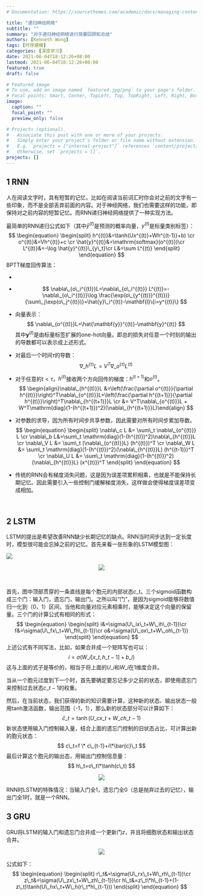 ```yaml
---
# Documentation: https://sourcethemes.com/academic/docs/managing-content/

title: "递归神经网络"
subtitle: ""
summary: "对于递归神经网络进行简要回顾和总结"
authors: [Kenneth Wong]
tags: [时序建模]
categories: [深度学习]
date: 2021-06-04T18:12:26+08:00
lastmod: 2021-06-04T18:12:26+08:00
featured: true
draft: false

# Featured image
# To use, add an image named `featured.jpg/png` to your page's folder.
# Focal points: Smart, Center, TopLeft, Top, TopRight, Left, Right, BottomLeft, Bottom, BottomRight.
image:
  caption: ""
  focal_point: ""
  preview_only: false

# Projects (optional).
#   Associate this post with one or more of your projects.
#   Simply enter your project's folder or file name without extension.
#   E.g. `projects = ["internal-project"]` references `content/project/deep-learning/index.md`.
#   Otherwise, set `projects = []`.
projects: []
---
```


## 1 RNN

人在阅读文字时，具有短暂的记忆，比如在阅读当前词汇时你会对之前的文字有一些印象，而不是全部丢弃前面的内容。对于神经网络，我们也需要这样的功能，即保持对之前内容的短暂记忆。而RNN递归神经网络提供了一种实现方法。

 最简单的RNN递归公式如下（其中$\hat{y}^{(t)}$是预测的概率向量，$y^{(t)}$是标量类别标签）：
$$
\begin{equation}
\begin{split}
h^{(t)}&=\tanh(Ux^{(t)}+Wh^{(t-1)}+b) \cr
o^{(t)}&=Vh^{(t)}+c \cr
\hat{y}^{(t)}&=\mathrm{softmax}(o^{(t)})\cr
L^{(t)}&=-\log \hat{y}^{(t)}\_{y\_t}\cr
L&=\sum L^{(t)}
\end{split}
\end{equation}
$$
BPTT梯度回传算法：

- ​

- $$
  \nabla\_{o\_i^{(t)}}L=\nabla\_{o\_i^{(t)}} L^{(t)}=-\nabla\_{o\_i^{(t)}}\log \frac{\exp(o\_{y^{(t)}}^{(t)})}{\sum\_j\exp(o\_j^{(t)})}=\hat{y}\_i^{(t)}-\mathbf{l}\{i=y^{(t)}\}
  $$

- 向量表示：
  $$
  \nabla\_{o^{(t)}}L=\hat{\mathbf{y}}^{(t)}-\mathbf{y}^{(t)}
  $$
  其中$\mathbf{y}^{(t)}$是由标量标签扩展的one-hot向量。即总的损失对任意一个时刻的输出的导数都可以表示成上述形式。

- 对最后一个时间$\tau$的导数：
  $$
  \nabla\_{h^{(\tau)}}L=V^T\nabla\_{o^{(\tau)}}L^{(t)}
  $$

- 对于任意的$t<\tau$，$h^{(t)}$接收两个方向回传的梯度：$h^{(t+1)}$和$o^{(t)}$。
  $$
  \begin{align}\nabla\_{h^{(t)}}L &=\left(\frac{\partial o^{(t)}}{\partial h^{(t)}}\right)^T\nabla\_{o^{(t)}}L+\left(\frac{\partial h^{(t+1)}}{\partial h^{(t)}}\right)^T\nabla\_{h^{(t+1)}}L \cr 
  &= V^T\nabla\_{o^{(t)}}L + W^T\mathrm{diag}(1-(h^{(t+1)})^2)(\nabla\_{h^{(t+1)}}L)\end{align}
  $$

- 对参数的求导，因为所有时间步共享参数，因此需要对所有时间步累加导数。
  $$
  \begin{equation}
  \begin{split}
  \nabla\_c L &= \sum\_t \nabla\_{o^{(t)}} L \cr
  \nabla\_b L&=\sum\_t \mathrm{diag}(1-(h^{(t)})^2)\nabla\_{h^{(t)}}L \cr
  \nabla\_V L &= \sum\_t (\nabla\_{o^{(t)}}L) (h^{(t)})^T \cr
  \nabla\_W L &= \sum\_t \mathrm{diag}(1-(h^{(t)})^2)(\nabla\_{h^{(t)}}L) (h^{(t-1)})^T \cr
  \nabla\_U L &= \sum\_t  \mathrm{diag}(1-(h^{(t)})^2)(\nabla\_{h^{(t)}}L) (x^{(t)})^T
  \end{split}
  \end{equation}
  $$

- 传统的RNN会有梯度消失问题，这是因为误差项累积相乘，也就是不能保持长期记忆。因此需要引入一些控制门缓解梯度消失，这样做会使得梯度误差项变成相加。

​

## 2 LSTM

LSTM的提出是希望改善RNN缺少长期记忆的缺点。RNN当时间步达到一定长度时，模型很可能会忘掉之前的记忆。首先来看一张形象的LSTM模型图：

![](https://wwb1-1258288365.cos.ap-beijing.myqcloud.com/rnn/img_1521165195.jpg)

 <div align="center">

![](https://wwb1-1258288365.cos.ap-beijing.myqcloud.com/rnn/img_1521165219.jpg)

​	</div>

首先，图中顶部贯穿的一条直线是每个胞元的内部状态$c\_t$。三个sigmoid函数构成三个门：输入门，遗忘门，输出门。之所以叫“门”，是因为sigmoid能够将数值	归一化到（0，1）区间，当他和向量对应元素相乘时，能够决定这个向量的保留量。三个门的计算公式有相同的形式：
$$
\begin{equation}
\begin{split}
i&=\sigma(U\_ix\_t+W\_ih\_{t-1})\cr
f&=\sigma(U\_fx\_t+W\_fh\_{t-1})\cr
o&=\sigma(U\_ox\_t+W\_oh\_{t-1})
\end{split}
\end{equation}
$$
上述公式有不同写法，比如，如果合并成一个矩阵写也可以：
$$
i=\sigma(W\_i[x\_t, h\_{t-1}]+b\_i)
$$
这与上面的式子是等价的，相当于将上面的$U\_i$和$W\_i$在1维度合并。

当从一个胞元过度到下一个时，首先要确定要忘记多少之前的状态，即使用遗忘门来控制过去状态$c\_{t-1}$的权重。

然后，在当前状态，我们获得的新的知识需要计算，这种新的状态、输出状态一般用tanh激活函数，输出范围（-1，1），那么新的状态部分可以计算如下：
$$
\bar{c}\_t=\tanh(U\_cx\_t+W\_ch\_{t-1})
$$
新状态使用输入门控制输入量，结合上面的遗忘门控制的旧状态占比，可计算出新的胞元状态：
$$
c\_t=f \* c\_{t-1}+i\*\bar{c}\_t
$$
最后计算这个胞元的输出态，用输出门控制信息量：
$$
h\_t=o\_t\*\tanh(c\_t)
$$
<div align="center">

![](https://wwb1-1258288365.cos.ap-beijing.myqcloud.com/rnn/img_1521167732.jpg)

</div>

RNN时LSTM的特殊情况：当输入门全1，遗忘门全0（总是抛弃过去的记忆），输出门全1时，就是一个RNN。

## 3 GRU

GRU将LSTM的输入门和遗忘门合并成一个更新门$z$，并且将细胞状态和输出状态合并。

<div align=center>


![](https://wwb1-1258288365.cos.ap-beijing.myqcloud.com/rnn/img_1521168305.jpg) 

</div>

公式如下：
$$
\begin{equation}
\begin{split}
r\_t&=\sigma(U\_rx\_t+W\_rh\_{t-1})\cr
z\_t&=\sigma(U\_zx\_t+W\_zh\_{t-1})\cr
h\_t&=z\_t\*h\_{t-1}+(1-z\_t)\tanh(U\_hx\_t+W\_h(r\_t*h\_{t-1}))
\end{split}
\end{equation}
$$
​

​


